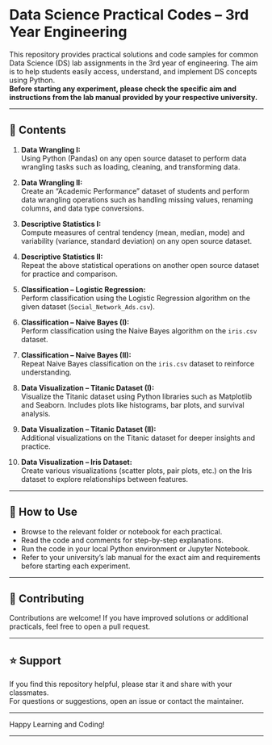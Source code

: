 # Data Science Practical Codes – 3rd Year Engineering

This repository provides practical solutions and code samples for common Data Science (DS) lab assignments in the 3rd year of engineering. The aim is to help students easily access, understand, and implement DS concepts using Python.  
**Before starting any experiment, please check the specific aim and instructions from the lab manual provided by your respective university.**

---

## 📑 Contents

1. **Data Wrangling I:**  
   Using Python (Pandas) on any open source dataset to perform data wrangling tasks such as loading, cleaning, and transforming data.

2. **Data Wrangling II:**  
   Create an “Academic Performance” dataset of students and perform data wrangling operations such as handling missing values, renaming columns, and data type conversions.

3. **Descriptive Statistics I:**  
   Compute measures of central tendency (mean, median, mode) and variability (variance, standard deviation) on any open source dataset.

4. **Descriptive Statistics II:**  
   Repeat the above statistical operations on another open source dataset for practice and comparison.

5. **Classification – Logistic Regression:**  
   Perform classification using the Logistic Regression algorithm on the given dataset (`Social_Network_Ads.csv`).

6. **Classification – Naive Bayes (I):**  
   Perform classification using the Naive Bayes algorithm on the `iris.csv` dataset.

7. **Classification – Naive Bayes (II):**  
   Repeat Naive Bayes classification on the `iris.csv` dataset to reinforce understanding.

8. **Data Visualization – Titanic Dataset (I):**  
   Visualize the Titanic dataset using Python libraries such as Matplotlib and Seaborn. Includes plots like histograms, bar plots, and survival analysis.

9. **Data Visualization – Titanic Dataset (II):**  
   Additional visualizations on the Titanic dataset for deeper insights and practice.

10. **Data Visualization – Iris Dataset:**  
    Create various visualizations (scatter plots, pair plots, etc.) on the Iris dataset to explore relationships between features.

---

## 🚀 How to Use

- Browse to the relevant folder or notebook for each practical.
- Read the code and comments for step-by-step explanations.
- Run the code in your local Python environment or Jupyter Notebook.
- Refer to your university’s lab manual for the exact aim and requirements before starting each experiment.

---

## 🤝 Contributing

Contributions are welcome! If you have improved solutions or additional practicals, feel free to open a pull request.

---

## ⭐ Support

If you find this repository helpful, please star it and share with your classmates.  
For questions or suggestions, open an issue or contact the maintainer.

---

Happy Learning and Coding!

---
